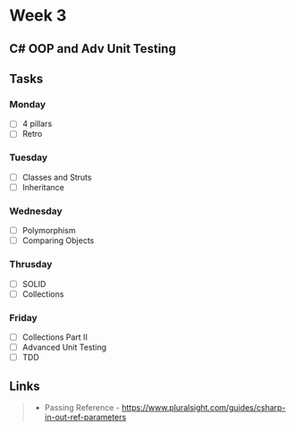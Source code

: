# Week 3

## C# OOP and Adv Unit Testing

## Tasks

### Monday
- [ ] 4 pillars
- [ ] Retro

### Tuesday
- [ ] Classes and Struts
- [ ] Inheritance

### Wednesday
- [ ] Polymorphism
- [ ] Comparing Objects

### Thrusday
- [ ] SOLID
- [ ] Collections

### Friday
- [ ] Collections Part II
- [ ] Advanced Unit Testing
- [ ] TDD

## Links

>- Passing Reference - https://www.pluralsight.com/guides/csharp-in-out-ref-parameters
